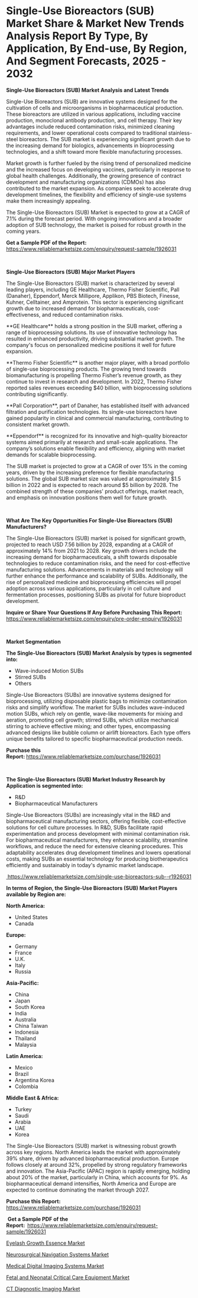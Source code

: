 <p><h1>Single-Use Bioreactors (SUB) Market Share & Market New Trends Analysis Report By Type, By Application, By End-use, By Region, And Segment Forecasts, 2025 - 2032</h1></p><p><strong>Single-Use Bioreactors (SUB) Market Analysis and Latest Trends</strong></p>
<p><p>Single-Use Bioreactors (SUB) are innovative systems designed for the cultivation of cells and microorganisms in biopharmaceutical production. These bioreactors are utilized in various applications, including vaccine production, monoclonal antibody production, and cell therapy. Their key advantages include reduced contamination risks, minimized cleaning requirements, and lower operational costs compared to traditional stainless-steel bioreactors. The SUB market is experiencing significant growth due to the increasing demand for biologics, advancements in bioprocessing technologies, and a shift toward more flexible manufacturing processes.</p><p>Market growth is further fueled by the rising trend of personalized medicine and the increased focus on developing vaccines, particularly in response to global health challenges. Additionally, the growing presence of contract development and manufacturing organizations (CDMOs) has also contributed to the market expansion. As companies seek to accelerate drug development timelines, the flexibility and efficiency of single-use systems make them increasingly appealing. </p><p>The Single-Use Bioreactors (SUB) Market is expected to grow at a CAGR of 7.1% during the forecast period. With ongoing innovations and a broader adoption of SUB technology, the market is poised for robust growth in the coming years.</p></p>
<p><strong>Get a Sample PDF of the Report:&nbsp;</strong> <a href="https://www.reliablemarketsize.com/enquiry/request-sample/1926031?utm_campaign=1143&utm_medium=2&utm_source=Github&utm_content=ia&utm_term=28032025&utm_id=single-use-bioreactors-sub">https://www.reliablemarketsize.com/enquiry/request-sample/1926031</a></p>
<p>&nbsp;</p>
<p><strong>Single-Use Bioreactors (SUB) Major Market Players</strong></p>
<p><p>The Single-Use Bioreactors (SUB) market is characterized by several leading players, including GE Healthcare, Thermo Fisher Scientific, Pall (Danaher), Eppendorf, Merck Millipore, Applikon, PBS Biotech, Finesse, Kuhner, Celltainer, and Amprotein. This sector is experiencing significant growth due to increased demand for biopharmaceuticals, cost-effectiveness, and reduced contamination risks.</p><p>**GE Healthcare** holds a strong position in the SUB market, offering a range of bioprocessing solutions. Its use of innovative technology has resulted in enhanced productivity, driving substantial market growth. The company's focus on personalized medicine positions it well for future expansion.</p><p>**Thermo Fisher Scientific** is another major player, with a broad portfolio of single-use bioprocessing products. The growing trend towards biomanufacturing is propelling Thermo Fisher’s revenue growth, as they continue to invest in research and development. In 2022, Thermo Fisher reported sales revenues exceeding $40 billion, with bioprocessing solutions contributing significantly.</p><p>**Pall Corporation**, part of Danaher, has established itself with advanced filtration and purification technologies. Its single-use bioreactors have gained popularity in clinical and commercial manufacturing, contributing to consistent market growth.</p><p>**Eppendorf** is recognized for its innovative and high-quality bioreactor systems aimed primarily at research and small-scale applications. The company’s solutions enable flexibility and efficiency, aligning with market demands for scalable bioprocessing.</p><p>The SUB market is projected to grow at a CAGR of over 15% in the coming years, driven by the increasing preference for flexible manufacturing solutions. The global SUB market size was valued at approximately $1.5 billion in 2022 and is expected to reach around $5 billion by 2028. The combined strength of these companies' product offerings, market reach, and emphasis on innovation positions them well for future growth.</p></p>
<p>&nbsp;</p>
<p><strong>What Are The Key Opportunities For Single-Use Bioreactors (SUB) Manufacturers?</strong></p>
<p><p>The Single-Use Bioreactors (SUB) market is poised for significant growth, projected to reach USD 7.56 billion by 2028, expanding at a CAGR of approximately 14% from 2021 to 2028. Key growth drivers include the increasing demand for biopharmaceuticals, a shift towards disposable technologies to reduce contamination risks, and the need for cost-effective manufacturing solutions. Advancements in materials and technology will further enhance the performance and scalability of SUBs. Additionally, the rise of personalized medicine and bioprocessing efficiencies will propel adoption across various applications, particularly in cell culture and fermentation processes, positioning SUBs as pivotal for future bioproduct development.</p></p>
<p><strong>Inquire or Share Your Questions If Any Before Purchasing This Report:</strong> <a href="https://www.reliablemarketsize.com/enquiry/pre-order-enquiry/1926031?utm_campaign=1143&utm_medium=2&utm_source=Github&utm_content=ia&utm_term=28032025&utm_id=single-use-bioreactors-sub">https://www.reliablemarketsize.com/enquiry/pre-order-enquiry/1926031</a></p>
<p>&nbsp;</p>
<p><strong>Market Segmentation</strong></p>
<p><strong>The Single-Use Bioreactors (SUB) Market Analysis by types is segmented into:</strong></p>
<p><ul><li>Wave-induced Motion SUBs</li><li>Stirred SUBs</li><li>Others</li></ul></p>
<p><p>Single-Use Bioreactors (SUBs) are innovative systems designed for bioprocessing, utilizing disposable plastic bags to minimize contamination risks and simplify workflow. The market for SUBs includes wave-induced motion SUBs, which rely on gentle, wave-like movements for mixing and aeration, promoting cell growth; stirred SUBs, which utilize mechanical stirring to achieve effective mixing; and other types, encompassing advanced designs like bubble column or airlift bioreactors. Each type offers unique benefits tailored to specific biopharmaceutical production needs.</p></p>
<p><strong>Purchase this Report:&nbsp;</strong><a href="https://www.reliablemarketsize.com/purchase/1926031?utm_campaign=1143&utm_medium=2&utm_source=Github&utm_content=ia&utm_term=28032025&utm_id=single-use-bioreactors-sub">https://www.reliablemarketsize.com/purchase/1926031</a></p>
<p>&nbsp;</p>
<p><strong>The Single-Use Bioreactors (SUB) Market Industry Research by Application is segmented into:</strong></p>
<p><ul><li>R&D</li><li>Biopharmaceutical Manufacturers</li></ul></p>
<p><p>Single-Use Bioreactors (SUBs) are increasingly vital in the R&D and biopharmaceutical manufacturing sectors, offering flexible, cost-effective solutions for cell culture processes. In R&D, SUBs facilitate rapid experimentation and process development with minimal contamination risk. For biopharmaceutical manufacturers, they enhance scalability, streamline workflows, and reduce the need for extensive cleaning procedures. This adaptability accelerates drug development timelines and lowers operational costs, making SUBs an essential technology for producing biotherapeutics efficiently and sustainably in today's dynamic market landscape.</p></p>
<p><a href="https://www.reliablemarketsize.com/single-use-bioreactors-sub--r1926031?utm_campaign=1143&utm_medium=2&utm_source=Github&utm_content=ia&utm_term=28032025&utm_id=single-use-bioreactors-sub">&nbsp;https://www.reliablemarketsize.com/single-use-bioreactors-sub--r1926031</a></p>
<p><strong>In terms of Region, the Single-Use Bioreactors (SUB) Market Players available by Region are:</strong></p>
<p>
    <p> <strong> North America: </strong>
        <ul>
            <li>United States</li>
            <li>Canada</li>
        </ul>
        </p> 
    <p> <strong> Europe: </strong>
        <ul>
            <li>Germany</li>
            <li>France</li>
            <li>U.K.</li>
            <li>Italy</li>
            <li>Russia</li>
        </ul>
        </p> 
    <p> <strong> Asia-Pacific: </strong>
        <ul>
            <li>China</li>
            <li>Japan</li>
            <li>South Korea</li>
            <li>India</li>
            <li>Australia</li>
            <li>China Taiwan</li>
            <li>Indonesia</li>
            <li>Thailand</li>
            <li>Malaysia</li>
        </ul>
        </p> 
    <p> <strong> Latin America: </strong>
        <ul>
            <li>Mexico</li>
            <li>Brazil</li>
            <li>Argentina Korea</li>
            <li>Colombia</li>
        </ul>
        </p> 
    <p> <strong> Middle East & Africa: </strong>
        <ul>
            <li>Turkey</li>
            <li>Saudi</li>
            <li>Arabia</li>
            <li>UAE</li>
            <li>Korea</li>
        </ul>
    </p>
    </p>
<p><p>The Single-Use Bioreactors (SUB) market is witnessing robust growth across key regions. North America leads the market with approximately 39% share, driven by advanced biopharmaceutical production. Europe follows closely at around 32%, propelled by strong regulatory frameworks and innovation. The Asia-Pacific (APAC) region is rapidly emerging, holding about 20% of the market, particularly in China, which accounts for 9%. As biopharmaceutical demand intensifies, North America and Europe are expected to continue dominating the market through 2027.</p></p>
<p><strong>Purchase this Report: </strong><a href="https://www.reliablemarketsize.com/purchase/1926031?utm_campaign=1143&utm_medium=2&utm_source=Github&utm_content=ia&utm_term=28032025&utm_id=single-use-bioreactors-sub">https://www.reliablemarketsize.com/purchase/1926031</a></p>
<p>&nbsp;<strong>Get a Sample PDF of the Report:&nbsp;&nbsp;</strong><a href="https://www.reliablemarketsize.com/enquiry/request-sample/1926031?utm_campaign=1143&utm_medium=2&utm_source=Github&utm_content=ia&utm_term=28032025&utm_id=single-use-bioreactors-sub">https://www.reliablemarketsize.com/enquiry/request-sample/1926031</a></p>
<p><strong></strong></p>
<p><p><a href="https://github.com/giulyankela/Market-Research-Report-List-1/blob/main/eyelash-growth-essence-market.md?utm_campaign=1143&utm_medium=2&utm_source=Github&utm_content=ia&utm_term=28032025&utm_id=single-use-bioreactors-sub">Eyelash Growth Essence Market</a></p><p><a href="https://github.com/aaryaheron0c/Market-Research-Report-List-1/blob/main/neurosurgical-navigation-systems-market.md?utm_campaign=1143&utm_medium=2&utm_source=Github&utm_content=ia&utm_term=28032025&utm_id=single-use-bioreactors-sub">Neurosurgical Navigation Systems Market</a></p><p><a href="https://github.com/seyalshudae7/Market-Research-Report-List-1/blob/main/medical-digital-imaging-systems-market.md?utm_campaign=1143&utm_medium=2&utm_source=Github&utm_content=ia&utm_term=28032025&utm_id=single-use-bioreactors-sub">Medical Digital Imaging Systems Market</a></p><p><a href="https://github.com/theyasnare5w/Market-Research-Report-List-1/blob/main/fetal-and-neonatal-critical-care-equipment-market.md?utm_campaign=1143&utm_medium=2&utm_source=Github&utm_content=ia&utm_term=28032025&utm_id=single-use-bioreactors-sub">Fetal and Neonatal Critical Care Equipment Market</a></p><p><a href="https://github.com/nacarnzina/Market-Research-Report-List-1/blob/main/ct-diagnostic-imaging-market.md?utm_campaign=1143&utm_medium=2&utm_source=Github&utm_content=ia&utm_term=28032025&utm_id=single-use-bioreactors-sub">CT Diagnostic Imaging Market</a></p></p>